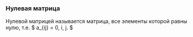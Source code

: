 ### Нулевая матрица

Нулевой матрицей называется матрица, все элементы которой равны нулю, т.е. $ a_{ij} = 0, i, j. $